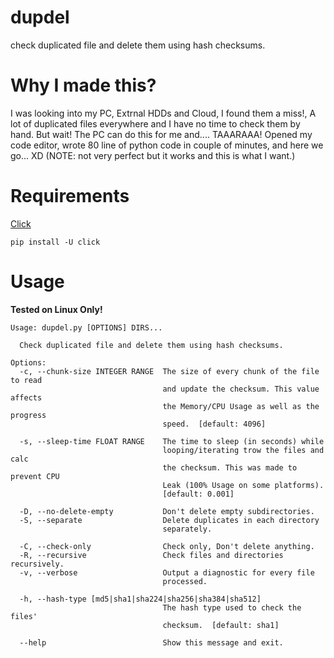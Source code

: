# dupdel
check duplicated file and delete them using hash checksums.

# Why I made this?
I was looking into my PC, Extrnal HDDs and Cloud, I found them a miss!, A lot of duplicated files everywhere and I have no time to check them by hand.
But wait! The PC can do this for me and.... TAAARAAA!
Opened my code editor, wrote 80 line of python code in couple of minutes, and here we go... XD
(NOTE: not very perfect but it works and this is what I want.)

# Requirements
[Click](https://click.palletsprojects.com/en/7.x/)
```
pip install -U click
```

# Usage
**Tested on Linux Only!**
```
Usage: dupdel.py [OPTIONS] DIRS...

  Check duplicated file and delete them using hash checksums.

Options:
  -c, --chunk-size INTEGER RANGE  The size of every chunk of the file to read
                                  and update the checksum. This value affects
                                  the Memory/CPU Usage as well as the progress
                                  speed.  [default: 4096]

  -s, --sleep-time FLOAT RANGE    The time to sleep (in seconds) while
                                  looping/iterating trow the files and calc
                                  the checksum. This was made to prevent CPU
                                  Leak (100% Usage on some platforms).
                                  [default: 0.001]

  -D, --no-delete-empty           Don't delete empty subdirectories.
  -S, --separate                  Delete duplicates in each directory
                                  separately.

  -C, --check-only                Check only, Don't delete anything.
  -R, --recursive                 Check files and directories recursively.
  -v, --verbose                   Output a diagnostic for every file
                                  processed.

  -h, --hash-type [md5|sha1|sha224|sha256|sha384|sha512]
                                  The hash type used to check the files'
                                  checksum.  [default: sha1]

  --help                          Show this message and exit.
```
